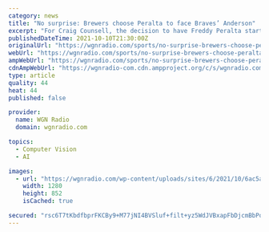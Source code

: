 ```yaml
---
category: news
title: "No surprise: Brewers choose Peralta to face Braves’ Anderson"
excerpt: "For Craig Counsell, the decision to have Freddy Peralta start Monday’s Game 3 of the NL Division Series for the Milwaukee Brewers against the Atlanta Braves was easy. The"
publishedDateTime: 2021-10-10T21:30:00Z
originalUrl: "https://wgnradio.com/sports/no-surprise-brewers-choose-peralta-to-face-braves-anderson/"
webUrl: "https://wgnradio.com/sports/no-surprise-brewers-choose-peralta-to-face-braves-anderson/"
ampWebUrl: "https://wgnradio.com/sports/no-surprise-brewers-choose-peralta-to-face-braves-anderson/amp/"
cdnAmpWebUrl: "https://wgnradio-com.cdn.ampproject.org/c/s/wgnradio.com/sports/no-surprise-brewers-choose-peralta-to-face-braves-anderson/amp/"
type: article
quality: 44
heat: 44
published: false

provider:
  name: WGN Radio
  domain: wgnradio.com

topics:
  - Computer Vision
  - AI

images:
  - url: "https://wgnradio.com/wp-content/uploads/sites/6/2021/10/6ac5a2556473472da5340d62eb31166d.jpg?w=1280"
    width: 1280
    height: 852
    isCached: true

secured: "rsc6T7tKbdfbprFKCBy9+M77jNI4BVSluf+filt+yz5WdJVBxapFbDjcmBbPqnCfBoRsaT1Wrvxim8uMCTV9ClSlP+xgtdUR+pEs0WLIeZLDLOxmQE3set1+EnrvFN2EoaFJi5wg3NOU/11B2+RFUR3C2dnchNeyF/pdmNIsVbaVUeNxYL9oUOLRELZFiM4UouxE7vyRNn4B42xyX5JTvJkpOsmmCXpsbLMT+Q/fYr0QANrD5uiLh617xxlf8LNsBv33Lx2ZbaMia5awZx3EDI53Itc6Jrr1GM5ngUvG9yzl6Me0Gfwpzjih3dVz9LFjohyS0uJ/CZY9DNDGMxGBGwGEOMlPyPmXeoN9GbpMnmw=;UVtB6x5ziKN1GRcxvQKmtA=="
---
```


